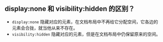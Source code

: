 ## display:none 和 visibility:hidden 的区别？

- `display:none` 隐藏对应的元素，在文档布局中不再给它分配空间，它各边的元素会合拢，就当他从来不存在。
- `visibility:hidden` 隐藏对应的元素，但是在文档布局中仍保留原来的空间。